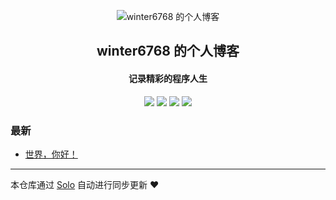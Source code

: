 <p align="center"><img alt="winter6768 的个人博客" src="https://static.b3log.org/images/brand/solo-32.png"></p><h2 align="center">
winter6768 的个人博客
</h2>

<h4 align="center">记录精彩的程序人生</h4>
<p align="center"><a title="winter6768 的个人博客" target="_blank" href="https://github.com/winter6768/solo-blog"><img src="https://img.shields.io/github/last-commit/winter6768/solo-blog.svg?style=flat-square&color=FF9900"></a>
<a title="GitHub repo size in bytes" target="_blank" href="https://github.com/winter6768/solo-blog"><img src="https://img.shields.io/github/repo-size/winter6768/solo-blog.svg?style=flat-square"></a>
<a title="Solo Version" target="_blank" href="https://github.com/b3log/solo/releases"><img src="https://img.shields.io/badge/solo-3.6.7-f1e05a.svg?style=flat-square&color=blueviolet"></a>
<a title="Hits" target="_blank" href="https://github.com/b3log/hits"><img src="https://hits.b3log.org/winter6768/solo-blog.svg"></a></p>

### 最新

* [世界，你好！](http://www.winter6768.com/hello-solo)



---

本仓库通过 [Solo](https://github.com/b3log/solo) 自动进行同步更新 ❤️ 